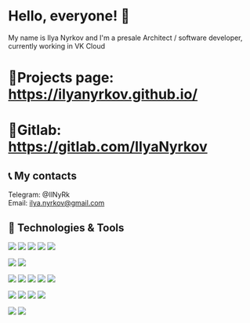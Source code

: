 <!-- Introduction -->

# **Hello, everyone!** 👋
My name is Ilya Nyrkov and I'm a presale Architect / software developer, currently working in VK Cloud <br />
# **💼Projects page:** https://ilyanyrkov.github.io/
# **🦊Gitlab:** https://gitlab.com/IlyaNyrkov
## 📞 **My contacts** <br />
Telegram: @IlNyRk <br />
Email: ilya.nyrkov@gmail.com <br />
## 🔧 **Technologies & Tools**
<!-- Technology shields -->
<!-- Programming languages -->
![](https://img.shields.io/badge/Code-Golang-informational?style=flat&logo=go&logoColor=white&color=2bbc8a)
![](https://img.shields.io/badge/Code-Python-informational?style=flat&logo=python&logoColor=white&color=2bbc8a)
![](https://img.shields.io/badge/Code-C++-informational?style=flat&logo=cplusplus&logoColor=white&color=2bbc8a)
![](https://img.shields.io/badge/Code-C-informational?style=flat&logo=c&logoColor=white&color=2bbc8a)
![](https://img.shields.io/badge/Code-C%23-informational?style=flat&logo=csharp&logoColor=white&color=2bbc8a)
<!-- Cloud -->
![](https://img.shields.io/badge/Cloud-Openstack-informational?style=flat&logo=openstack&logoColor=white&color=2bbc8a)
![](https://img.shields.io/badge/Cloud-AWS-informational?style=flat&logo=amazon&logoColor=white&color=2bbc8a)
<!-- Tools -->
![](https://img.shields.io/badge/Shell-Bash-informational?style=flat&logo=gnubash&logoColor=white&color=2bbc8a)
![](https://img.shields.io/badge/Tools-Kubernetes-informational?style=flat&logo=kubernetes&logoColor=white&color=2bbc8a)
![](https://img.shields.io/badge/Tools-Docker-informational?style=flat&logo=docker&logoColor=white&color=2bbc8a)
![](https://img.shields.io/badge/Tools-Terraform-informational?style=flat&logo=terraform&logoColor=white&color=2bbc8a)
![](https://img.shields.io/badge/Tools-Make-informational?style=flat&logo=cmake&logoColor=white&color=2bbc8a)
<!-- Operating systems -->
![](https://img.shields.io/badge/OS-Linux-informational?style=flat&logo=linux&logoColor=white&color=2bbc8a)
![](https://img.shields.io/badge/OS-Linux-informational?style=flat&logo=debian&logoColor=white&color=2bbc8a)
![](https://img.shields.io/badge/OS-Linux-informational?style=flat&logo=centos&logoColor=white&color=2bbc8a)
![](https://img.shields.io/badge/OS-Ubuntu-informational?style=flat&logo=ubuntu&logoColor=white&color=2bbc8a)
<!-- Databases -->
![](https://img.shields.io/badge/Databases-Postgresql-informational?style=flat&logo=Postgresql&logoColor=white&color=2bbc8a)
![](https://img.shields.io/badge/Databases-Mysql-informational?style=flat&logo=mysql&logoColor=white&color=2bbc8a)
